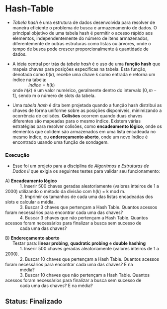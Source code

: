 # Hash-Table
- *Tabela hash* é uma estrutura de dados desenvolvida para resolver de maneira eficiente o problema de busca e armazenamento de dados. O principal objetivo de uma tabela hash é permitir o acesso rápido aos elementos, independentemente do número de itens armazenados, diferentemente de outras estruturas como listas ou árvores, onde o tempo de busca pode crescer proporcionalmente à quantidade de dados.
- A ideia central por trás da *tabela hash* é o uso de uma **função hash** que mapeia chaves para posições específicas na tabela. Esta função, denotada como $h(k)$, recebe uma chave k como entrada e retorna um índice na tabela:  
&nbsp;&nbsp;&nbsp;&nbsp;&nbsp;&nbsp;&nbsp;&nbsp;&nbsp;&nbsp;&nbsp;&nbsp; $índice=h(k)$  
onde $h(k)$ é um valor numérico, geralmente dentro do intervalo $[0, m-1]$, sendo m o número de slots da tabela.

- Uma *tabela hash* é dita bem projetada quando a função hash distribui as chaves de forma uniforme sobre as posições disponíveis, minimizando a ocorrência de colisões. **Colisões** ocorrem quando duas chaves diferentes são mapeadas para o mesmo índice. Existem várias estratégias para resolver colisões, como **encadeamento lógico**, onde os elementos que colidem são armazenados em uma lista encadeada no mesmo índice, ou **endereçamento aberto**, onde um novo índice é encontrado usando uma função de sondagem.

### Execução
- Esse foi um projeto para a disciplina de *Algoritmos e Estruturas de Dados II* que exigia os seguintes testes para validar seu funcionamento:

A) **Encadeamento lógico**  
&nbsp;&nbsp;&nbsp;&nbsp;&nbsp;&nbsp;&nbsp;&nbsp;&nbsp;&nbsp;&nbsp;&nbsp;1. Inserir 500 chaves geradas aleatoriamente (valores inteiros de 1 a 2000) utilizando o método da divisão com h(k) = k mod m.  
&nbsp;&nbsp;&nbsp;&nbsp;&nbsp;&nbsp;&nbsp;&nbsp;&nbsp;&nbsp;&nbsp;&nbsp;2. Imprimir os tamanhos de cada uma das listas encadeadas dos slots e calcular a média.  
&nbsp;&nbsp;&nbsp;&nbsp;&nbsp;&nbsp;&nbsp;&nbsp;&nbsp;&nbsp;&nbsp;&nbsp;3. Buscar 3 chaves que pertençam a Hash Table. Quantos acessos foram necessários para encontrar cada uma das chaves?  
&nbsp;&nbsp;&nbsp;&nbsp;&nbsp;&nbsp;&nbsp;&nbsp;&nbsp;&nbsp;&nbsp;&nbsp;4. Buscar 3 chaves que não pertençam a Hash Table. Quantos acessos foram necessários para finalizar a busca sem sucesso de  
&nbsp;&nbsp;&nbsp;&nbsp;&nbsp;&nbsp;&nbsp;&nbsp;&nbsp;&nbsp;&nbsp;&nbsp;cada uma das chaves?  

B) **Endereçamento aberto**  
&nbsp;&nbsp;&nbsp;&nbsp;&nbsp;&nbsp;Testar para: **linear probing**, **quadratic probing** e **double hashing**  
&nbsp;&nbsp;&nbsp;&nbsp;&nbsp;&nbsp;&nbsp;&nbsp;&nbsp;&nbsp;&nbsp;&nbsp;1. Inserir 500 chaves geradas aleatoriamente (valores inteiros de 1 a 2000).  
&nbsp;&nbsp;&nbsp;&nbsp;&nbsp;&nbsp;&nbsp;&nbsp;&nbsp;&nbsp;&nbsp;&nbsp;2. Buscar 10 chaves que pertençam a Hash Table. Quantos acessos foram necessários para encontrar cada uma das chaves? E na  
&nbsp;&nbsp;&nbsp;&nbsp;&nbsp;&nbsp;&nbsp;&nbsp;&nbsp;&nbsp;&nbsp;&nbsp;média?  
&nbsp;&nbsp;&nbsp;&nbsp;&nbsp;&nbsp;&nbsp;&nbsp;&nbsp;&nbsp;&nbsp;&nbsp;3. Buscar 10 chaves que não pertençam a Hash Table. Quantos acessos foram necessários para finalizar a busca sem sucesso de  
&nbsp;&nbsp;&nbsp;&nbsp;&nbsp;&nbsp;&nbsp;&nbsp;&nbsp;&nbsp;&nbsp;&nbsp;cada uma das chaves? E na média?  

##  Status: Finalizado
